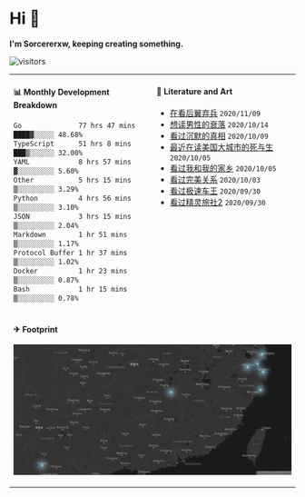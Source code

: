 # Hi 👋

**I'm Sorcererxw, keeping creating something.**

![visitors](https://visitor-badge.glitch.me/badge?page_id=sorcererxw.sorcererx)

<table width="800px">
<tr>
<td valign="top" width="50%">

#### 📊 Monthly Development Breakdown

<!--START_SECTION:waka-->
```text
Go              77 hrs 47 mins ████▓░░░░░ 48.68%
TypeScript      51 hrs 8 mins  ███▒░░░░░░ 32.00%
YAML            8 hrs 57 mins  ▓░░░░░░░░░ 5.60%
Other           5 hrs 15 mins  ▒░░░░░░░░░ 3.29%
Python          4 hrs 56 mins  ▒░░░░░░░░░ 3.10%
JSON            3 hrs 15 mins  ▒░░░░░░░░░ 2.04%
Markdown        1 hr 51 mins   ▒░░░░░░░░░ 1.17%
Protocol Buffer 1 hr 37 mins   ▒░░░░░░░░░ 1.02%
Docker          1 hr 23 mins   ▒░░░░░░░░░ 0.87%
Bash            1 hr 15 mins   ▒░░░░░░░░░ 0.78%
```
<!--END_SECTION:waka-->

<td valign="top" width="50%">

#### 💃 Literature and Art

<!--START_SECTION:douban-->
* [在看后翼弃兵](http://movie.douban.com/subject/32579283/) <code>2020/11/09</code>
* [想读男性的衰落](https://book.douban.com/subject/35016930/) <code>2020/10/14</code>
* [看过沉默的真相](http://movie.douban.com/subject/33447642/) <code>2020/10/09</code>
* [最近在读美国大城市的死与生](https://book.douban.com/subject/34907883/) <code>2020/10/05</code>
* [看过我和我的家乡](http://movie.douban.com/subject/35051512/) <code>2020/10/05</code>
* [看过完美关系](http://movie.douban.com/subject/30221758/) <code>2020/10/03</code>
* [看过极速车王](http://movie.douban.com/subject/6538866/) <code>2020/09/30</code>
* [看过精灵旅社2](http://movie.douban.com/subject/21327493/) <code>2020/09/30</code>

<!--END_SECTION:douban-->

</td>
</tr>
<tr>
<td colspan="2">

#### ✈ Footprint

![footprint](./footprint.png)

</td>
</tr>
</table>


